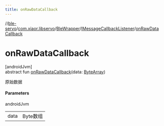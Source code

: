 ```yaml
---
title: onRawDataCallback
---
```

//[ble-servo](../../../../index.html)/[com.xiaor.libservo](../../index.html)/[BleWrapper](../index.html)/[IMessageCallbackListener](index.html)/[onRawDataCallback](on-raw-data-callback.html)



# onRawDataCallback



[androidJvm]\
abstract fun [onRawDataCallback](on-raw-data-callback.html)(data: [ByteArray](https://kotlinlang.org/api/latest/jvm/stdlib/kotlin/-byte-array/index.html))



原始数据



#### Parameters


androidJvm

| | |
|---|---|
| data | Byte数组 |





